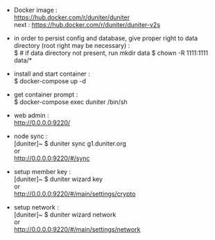 
- Docker image :  
https://hub.docker.com/r/duniter/duniter  
next : https://hub.docker.com/r/duniter/duniter-v2s

- in order to persist config and database, give proper right to data directory (root right may be necessary) :  
$ # if data directory not present, run mkdir data
$ chown -R 1111:1111 data/*  

- install and start container :  
$ docker-compose up -d  

- get container prompt :  
$ docker-compose exec duniter /bin/sh  

- web admin :  
http://0.0.0.0:9220/  

- node sync :  
[duniter]~ $ duniter sync g1.duniter.org   
or  
http://0.0.0.0:9220/#/sync  

- setup member key :  
[duniter]~ $ duniter wizard key  
or  
http://0.0.0.0:9220/#/main/settings/crypto  

- setup network :  
[duniter]~ $ duniter wizard network  
or  
http://0.0.0.0:9220/#/main/settings/network  
